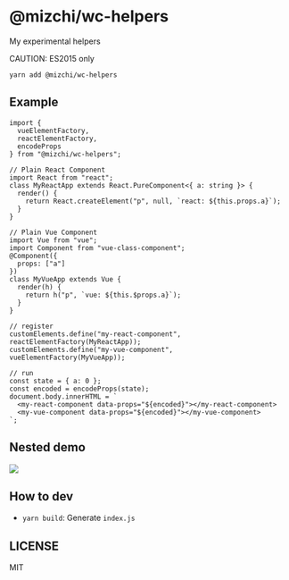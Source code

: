 # @mizchi/wc-helpers

My experimental helpers

CAUTION: ES2015 only

```
yarn add @mizchi/wc-helpers
```

## Example

```tsx
import {
  vueElementFactory,
  reactElementFactory,
  encodeProps
} from "@mizchi/wc-helpers";

// Plain React Component
import React from "react";
class MyReactApp extends React.PureComponent<{ a: string }> {
  render() {
    return React.createElement("p", null, `react: ${this.props.a}`);
  }
}

// Plain Vue Component
import Vue from "vue";
import Component from "vue-class-component";
@Component({
  props: ["a"]
})
class MyVueApp extends Vue {
  render(h) {
    return h("p", `vue: ${this.$props.a}`);
  }
}

// register
customElements.define("my-react-component", reactElementFactory(MyReactApp));
customElements.define("my-vue-component", vueElementFactory(MyVueApp));

// run
const state = { a: 0 };
const encoded = encodeProps(state);
document.body.innerHTML = `
  <my-react-component data-props="${encoded}"></my-react-component>
  <my-vue-component data-props="${encoded}"></my-vue-component>
`;
```

## Nested demo

![](https://gyazo.com/0adabb600dd507db2ac02919ea23a02f.gif)

## How to dev

- `yarn build`: Generate `index.js`

## LICENSE

MIT
